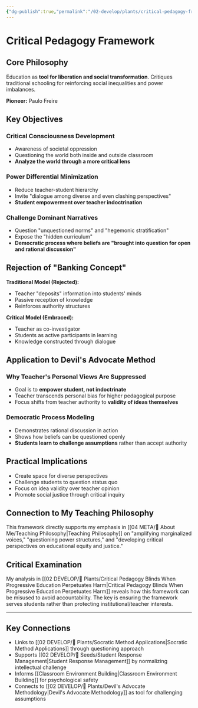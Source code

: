 ```yaml
---
{"dg-publish":true,"permalink":"/02-develop/plants/critical-pedagogy-framework/","title":"Critical Pedagogy Framework","tags":["critical-pedagogy","educational-theory","power-dynamics","democratic-learning","student-empowerment"],"created":"2025-01-29","updated":"2025-01-29"}
---
```



# Critical Pedagogy Framework

## Core Philosophy
Education as **tool for liberation and social transformation**. Critiques traditional schooling for reinforcing social inequalities and power imbalances.

**Pioneer:** Paulo Freire

## Key Objectives

### Critical Consciousness Development
- Awareness of societal oppression
- Questioning the world both inside and outside classroom
- **Analyze the world through a more critical lens**

### Power Differential Minimization
- Reduce teacher-student hierarchy
- Invite "dialogue among diverse and even clashing perspectives"
- **Student empowerment over teacher indoctrination**

### Challenge Dominant Narratives
- Question "unquestioned norms" and "hegemonic stratification"
- Expose the "hidden curriculum"
- **Democratic process where beliefs are "brought into question for open and rational discussion"**

## Rejection of "Banking Concept"
**Traditional Model (Rejected):**
- Teacher "deposits" information into students' minds
- Passive reception of knowledge
- Reinforces authority structures

**Critical Model (Embraced):**
- Teacher as co-investigator
- Students as active participants in learning
- Knowledge constructed through dialogue

## Application to Devil's Advocate Method

### Why Teacher's Personal Views Are Suppressed
- Goal is to **empower student, not indoctrinate**
- Teacher transcends personal bias for higher pedagogical purpose
- Focus shifts from teacher authority to **validity of ideas themselves**

### Democratic Process Modeling
- Demonstrates rational discussion in action
- Shows how beliefs can be questioned openly
- **Students learn to challenge assumptions** rather than accept authority

## Practical Implications
- Create space for diverse perspectives
- Challenge students to question status quo
- Focus on idea validity over teacher opinion
- Promote social justice through critical inquiry

## Connection to My Teaching Philosophy
This framework directly supports my emphasis in [[04 META/👤 About Me/Teaching Philosophy\|Teaching Philosophy]] on "amplifying marginalized voices," "questioning power structures," and "developing critical perspectives on educational equity and justice."

## Critical Examination
My analysis in [[02 DEVELOP/🌿 Plants/Critical Pedagogy Blinds When Progressive Education Perpetuates Harm\|Critical Pedagogy Blinds When Progressive Education Perpetuates Harm]] reveals how this framework can be misused to avoid accountability. The key is ensuring the framework serves students rather than protecting institutional/teacher interests.

---

## Key Connections
- Links to [[02 DEVELOP/🌿 Plants/Socratic Method Applications\|Socratic Method Applications]] through questioning approach
- Supports [[02 DEVELOP/🌱 Seeds/Student Response Management\|Student Response Management]] by normalizing intellectual challenge
- Informs [[Classroom Environment Building\|Classroom Environment Building]] for psychological safety
- Connects to [[02 DEVELOP/🌿 Plants/Devil's Advocate Methodology\|Devil's Advocate Methodology]] as tool for challenging assumptions